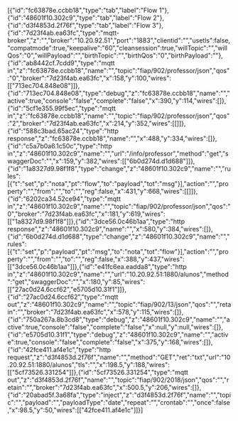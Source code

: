 [{"id":"fc63878e.ccbb18","type":"tab","label":"Flow 1"},{"id":"48601f10.302c9","type":"tab","label":"Flow 2"},{"id":"d3f4853d.2f76f","type":"tab","label":"Flow 3"},{"id":"7d23f4ab.ea63fc","type":"mqtt-broker","z":"","broker":"10.20.92.51","port":"1883","clientid":"","usetls":false,"compatmode":true,"keepalive":"60","cleansession":true,"willTopic":"","willQos":"0","willPayload":"","birthTopic":"","birthQos":"0","birthPayload":""},{"id":"ab8442cf.7cdd9","type":"mqtt in","z":"fc63878e.ccbb18","name":"","topic":"fiap/902/professor/json","qos":"0","broker":"7d23f4ab.ea63fc","x":158,"y":100,"wires":[["713ec704.848e08"]]},{"id":"713ec704.848e08","type":"debug","z":"fc63878e.ccbb18","name":"","active":true,"console":"false","complete":"false","x":390,"y":114,"wires":[]},{"id":"5cf1e355.99f5ec","type":"mqtt in","z":"fc63878e.ccbb18","name":"","topic":"fiap/902/professor/json","qos":"2","broker":"7d23f4ab.ea63fc","x":214,"y":352,"wires":[[]]},{"id":"588c3bad.65ac24","type":"http response","z":"fc63878e.ccbb18","name":"","x":488,"y":334,"wires":[]},{"id":"c5a7b0a6.1c50c","type":"http in","z":"48601f10.302c9","name":"","url":"/info/professor","method":"get","swaggerDoc":"","x":159,"y":382,"wires":[["6b0d274d.d1d688"]]},{"id":"1a8327d9.98f1f8","type":"change","z":"48601f10.302c9","name":"","rules":[{"t":"set","p":"nota","pt":"flow","to":"payload","tot":"msg"}],"action":"","property":"","from":"","to":"","reg":false,"x":431,"y":668,"wires":[[]]},{"id":"6202ca34.52ce94","type":"mqtt in","z":"48601f10.302c9","name":"","topic":"fiap/902/professor/json","qos":"0","broker":"7d23f4ab.ea63fc","x":181,"y":619,"wires":[["1a8327d9.98f1f8"]]},{"id":"3dce56.0c46b1aa","type":"http response","z":"48601f10.302c9","name":"","x":580,"y":384,"wires":[]},{"id":"6b0d274d.d1d688","type":"change","z":"48601f10.302c9","name":"","rules":[{"t":"set","p":"payload","pt":"msg","to":"nota","tot":"flow"}],"action":"","property":"","from":"","to":"","reg":false,"x":388,"y":437,"wires":[["3dce56.0c46b1aa"]]},{"id":"e41fc6ea.eadda8","type":"http in","z":"48601f10.302c9","name":"","url":"10.20.92.51:1880/alunos","method":"get","swaggerDoc":"","x":180,"y":85,"wires":[["27ac0d24.6ccf62","e5705d10.31f1"]]},{"id":"27ac0d24.6ccf62","type":"mqtt out","z":"48601f10.302c9","name":"","topic":"fiap/902/13/json","qos":"","retain":"","broker":"7d23f4ab.ea63fc","x":578,"y":115,"wires":[]},{"id":"750a267a.8b3cd8","type":"debug","z":"48601f10.302c9","name":"","active":true,"console":"false","complete":"false","x":null,"y":null,"wires":[]},{"id":"e5705d10.31f1","type":"debug","z":"48601f10.302c9","name":"","active":true,"console":"false","complete":"false","x":375,"y":168,"wires":[]},{"id":"42fce411.af4e1c","type":"http request","z":"d3f4853d.2f76f","name":"","method":"GET","ret":"txt","url":"10.20.92.51:1880/alunos","tls":"","x":198.5,"y":188,"wires":[["5cf73526.331254"]]},{"id":"5cf73526.331254","type":"mqtt out","z":"d3f4853d.2f76f","name":"","topic":"fiap/902/2018/json","qos":"","retain":"","broker":"7d23f4ab.ea63fc","x":500.5,"y":206,"wires":[]},{"id":"20abad5f.3a68fa","type":"inject","z":"d3f4853d.2f76f","name":"","topic":"","payload":"","payloadType":"date","repeat":"","crontab":"","once":false,"x":98.5,"y":50,"wires":[["42fce411.af4e1c"]]}]

